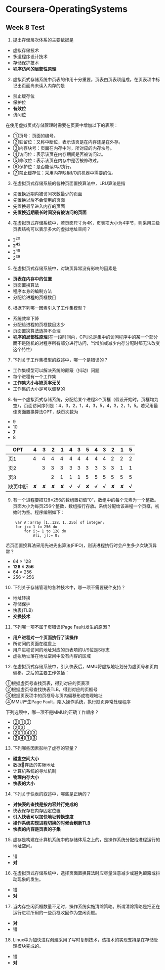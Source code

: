 # Coursera-OperatingSystems

## Week 8 Test

1. 提出存储层次体系的主要依据是
 * 虚拟存储技术
 * 多道程序设计技术
 * 存储保护技术
 * **程序访问的局部性原理**

2. 虚拟页式存储系统中页表的作用十分重要，页表由页表项组成，在页表项中标记出页面尚未读入内存的是
 * 禁止缓存位
 * 保护位
 * **有效位**
 * 访问位

 在使用虚拟页式存储管理时需要在页表中增加以下的表项：
 
 * ①页号：页面的编号。   
 * ②驻留位：又称中断位，表示该页是在内存还是在外存。   
 * ③内存块号：页面在内存中时，所对应的内存块号。
 * ④访问位：表示该页在内存期间是否被访问过。
 * ⑤修改位：表示该页在内存中是否被修改过。
 * ⑥保护位：是否能读/写/执行。
 * ⑦禁止缓存位：采用内存映射I/O的机器中需要的位。

3. 在虚拟页式存储系统的各种页面置换算法中，LRU算法是指
 * 先置换近期内被访问次数最少的页面
 * 先置换以后不会使用的页面
 * 先置换最早进入内存的页面
 * **先置换近期最长时间没有被访问的页面**

4. 在虚拟页式存储系统中，若页面尺寸为4K，页表项大小为4字节，则采用三级页表结构可以表示多大的虚拟地址空间？
 * 2<sup>20</sup>
 * **2<sup>42</sup>**
 * 2<sup>48</sup>
 * 2<sup>39</sup>

5. 在虚拟页式存储系统中，对缺页异常没有影响的因素是
 * **页表在内存中的位置**
 * 页面置换算法
 * 程序本身的编制方法
 * 分配给进程的页框数目

6. 根据下列哪一因素引入了工作集模型？
 * 系统效率下降
 * 分配给进程的页框数目太少
 * 页面置换算法选择不合理
 * **程序的局部性原理**(在一段时间内，CPU总是集中的访问程序中的某一个部分而不是随机的对程序所有部分进行访问，当增加或减少内存分配时都无法改变这个特性)

7. 下列关于工作集模型的叙述中，哪一个是错误的？
 * 工作集模型可以解决系统的颠簸（抖动）问题
 * 每个进程有一个工作集
 * **工作集大小与缺页率无关**
 * 工作集的大小是可以调整的

8. 有一个虚拟页式存储系统，分配给某个进程3个页框（假设开始时，页框均为空），页面访问序列是：4，3，2，1，4，3，5，4，3，2，1，5。若采用最佳页面置换算法OPT，缺页次数为
 * 9
 * 10
 * **7**
 * 8


 | OPT | 4 | 3 | 2 | 1 | 4 | 3 | 5 | 4 | 3 | 2 | 1 | 5 |
 | --- | --- | --- | --- | --- | --- | --- | --- | --- | --- | --- | --- | --- |
 | 页1 | 4 | 4 | 4 | 4 | 4 | 4 | 4 | 4 | 4 | 2 | 2 | 2 |
 | 页2 |   | 3 | 3 | 3 | 3 | 3 | 3 | 3 | 3 | 3 | 1 | 1 |
 | 页3 |   |   | 2 | 1 | 1 | 1 | 5 | 5 | 5 | 5 | 5 | 5 |
 | 缺页中断 | ✘ | ✘ | ✘ | ✘ | √ | √ | ✘ | √ | √ | ✘ | ✘ | √ |

9. 有一个进程要把128×256的数组置初值“0”，数组中的每个元素为一个整数。页面大小为每页256个整数，数组按行存放。系统分配给该进程一个页框，初始时为空。程序编制如下：

		var A：array [1..128，1..256] of integer;
		for j:= 1 to 256 do
			for i:= 1 to 128 do
				A[i, j]:= 0;
				
 若页面置换算法采用先进先出算法(FIFO)，则该进程执行时会产生多少次缺页异常？
 
 * 64 × 128
 * **128 × 256**
 * 64 × 256
 * 256 × 256

10. 下列关于存储管理的各种技术中，哪一项不需要硬件支持？
 * 地址转换
 * 存储保护
 * 快表(TLB)
 * **交换技术**

11. 下列哪一项不属于页错误(Page Fault)发生的原因？
 * **用户进程对一个页面执行了读操作**
 * 所访问的页面在磁盘上
 * 用户进程访问的地址对应的页表项的U/S位是S标志
 * 虚拟地址落在地址空间中没有内容的区域

12. 在虚拟页式存储系统中，引入快表后，MMU将虚拟地址划分为虚页号和页内偏移，之后的主要工作包括：

 ①根据虚页号查找页表，得到对应的页表项   
 ②根据虚页号查找快表TLB，得到对应的页框号      
 ③根据页表项中的页框号与页内偏移形成物理地址      
 ④MMU产生Page Fault，陷入操作系统，执行缺页异常处理程序

 下列选项中，哪一项不是MMU的正确工作顺序？
 * ②①③
 * ②③
 * ②①④③
 * **②④①③**

13. 下列哪些因素影响了虚存的容量？
 * **磁盘空间大小**
 * 数据存放的实际地址
 * 计算机系统的寻址机制
 * **物理内存大小**
 * **快表的大小**

14. 下列关于快表的叙述中，哪些是正确的？
 * **对快表的查找是按内容并行完成的**
 * 快表保存在内存固定位置
 * **引入快表可以加快地址转换速度**
 * **操作系统实现进程切换的时候会刷新TLB**
 * **快表的内容是页表的子集**

15. 虚存是构建在计算机系统中的存储体系之上的，是操作系统分配给进程运行的地址空间。
 * 错
 * **对**

16. 在虚拟页式存储系统中，选择页面置换算法时应尽量注意减少或避免颠簸或抖动现象的发生。
 * 错
 * **对**

17. 当内存空闲页框数量不足时，操作系统实施清除策略。所谓清除策略是把正在运行进程所用的一些页框收回作为空闲页框。
 * **对**
 * 错

18. Linux中为加快进程创建采用了写时复制技术，该技术的实现支持是在存储管理模块完成的。
 * 错
 * **对**